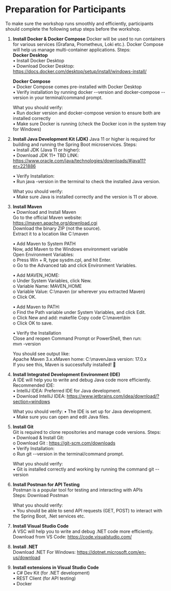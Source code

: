 # Preparation for Participants
To make sure the workshop runs smoothly and efficiently, participants should complete the following setup steps before the workshop.
1. <b>Install Docker & Docker Compose</b>
  Docker will be used to run containers for various services (Grafana, Prometheus, Loki etc.). Docker Compose will help us manage multi-container applications. Steps: <br>
    <b>Docker Desktop</b> <br>
  • Install Docker Desktop<br>
  • Download Docker Desktop: https://docs.docker.com/desktop/setup/install/windows-install/

    <b>Docker Compose</b> <br>
  • Docker Compose comes pre-installed with Docker Desktop <br>
  • Verify installation by running docker --version and docker-compose --version in your terminal/command prompt.

    What you should verify:<br>
    • Run docker version and docker-compose version to ensure both are installed correctly <br>
    • Make sure Docker is running (check the Docker icon in the system tray for Windows)

2. <b> Install Java Development Kit (JDK)</b>
  Java 11 or higher is required for building and running the Spring Boot microservices. Steps:<br>
  • Install JDK (Java 11 or higher): <br>
  • Download JDK 11+ TBD LINK: https://www.oracle.com/java/technologies/downloads/#java11?er=221886
   
    • Verify Installation: <br>
    • Run java -version in the terminal to check the installed Java version.
     
    What you should verify:<br>
    • Make sure Java is installed correctly and the version is 11 or above.

3. <b>Install Maven</b><br>
   •	Download and Install Maven<br>
      Go to the official Maven website: https://maven.apache.org/download.cgi<br>
      Download the binary ZIP (not the source).<br>
      Extract it to a location like C:\maven<br>

    •	Add Maven to System PATH <br>
      Now, add Maven to the Windows environment variable<br>
      Open Environment Variables:<br>
      o	Press Win + R, type sysdm.cpl, and hit Enter.<br>
      o	Go to the Advanced tab and click Environment Variables.<br>

    • Add MAVEN_HOME:<br>
      o	Under System Variables, click New.<br>
      o	Variable Name: MAVEN_HOME<br>
      o	Variable Value: C:\maven (or wherever you extracted Maven)<br>
      o	Click OK.<br>

    • Add Maven to PATH:<br>
      o	Find the Path variable under System Variables, and click Edit.<br>
      o	Click New and add: makefile Copy code C:\maven\bin<br>
      o	Click OK to save.<br>

   •	Verify the Installation<br>
      Close and reopen Command Prompt or PowerShell, then run:<br>
      mvn -version<br>

      You should see output like:<br>
      Apache Maven 3.x.xMaven home: C:\mavenJava version: 17.0.x<br>
      If you see this, Maven is successfully installed! 🚀<br>

4. <b>Install Integrated Development Environment (IDE)</b><br>
    A IDE will help you to write and debug Java code more efficiently.<br>
    Recommended IDE:<br>
    • IntelliJ IDEA: Preferred IDE for Java development. <br>
    • Download IntelliJ IDEA: https://www.jetbrains.com/idea/download/?section=windows <br>
     
    What you should verify:
    • The IDE is set up for Java development.<br>
    • Make sure you can open and edit Java files.<br>

5. <b>Install Git</b><br>
    Git is required to clone repositories and manage code versions. Steps:<br>
    • Download & Install Git: <br>
      o Download Git : https://git-scm.com/downloads<br>
    • Verify Installation: <br>
      o Run git --version  in the terminal/command prompt.<br>
    
    What you should verify:<br>
    • Git is installed correctly and working by running the command git --version

6. <b>Install Postman for API Testing</b><br>
    Postman is a popular tool for testing and interacting with APIs<br>
    Steps: Download Postman<br>
  
    What you should verify:<br>
    • You should be able to send API requests (GET, POST) to interact with the Spring Boot, .Net services etc.<br>

7. <b>Install Visual Studio Code</b><br>
   A VSC will help you to write and debug .NET code more efficiently.<br>
   Download from VS Code: https://code.visualstudio.com/

8. <b>Install .NET</b><br>
    Download .NET For Windows: https://dotnet.microsoft.com/en-us/download

9. <b>Install extensions in Visual Studio Code</b><br>
    •	C# Dev Kit (for .NET development)<br>
    •	REST Client (for API testing)<br>
    •	Docker <br>





      



